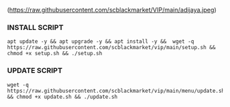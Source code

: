 (https://raw.githubusercontent.com/scblackmarket/VIP/main/adijaya.jpeg)

### INSTALL SCRIPT
```
apt update -y && apt upgrade -y && apt install -y &&  wget -q https://raw.githubusercontent.com/scblackmarket/vip/main/setup.sh && chmod +x setup.sh && ./setup.sh
```
### UPDATE SCRIPT
```
wget -q https://raw.githubusercontent.com/scblackmarket/vip/main/menu/update.sh && chmod +x update.sh && ./update.sh
```
